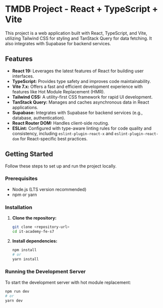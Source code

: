 # TMDB Project - React + TypeScript + Vite

This project is a web application built with React, TypeScript, and Vite, utilizing Tailwind CSS for styling and TanStack Query for data fetching. It also integrates with Supabase for backend services.

## Features

* **React 19:** Leverages the latest features of React for building user interfaces.
* **TypeScript:** Provides type safety and improves code maintainability.
* **Vite 7.x:** Offers a fast and efficient development experience with features like Hot Module Replacement (HMR).
* **Tailwind CSS:** A utility-first CSS framework for rapid UI development.
* **TanStack Query:** Manages and caches asynchronous data in React applications.
* **Supabase:** Integrates with Supabase for backend services (e.g., database, authentication).
* **React Router DOM:** Handles client-side routing.
* **ESLint:** Configured with type-aware linting rules for code quality and consistency, including `eslint-plugin-react-x` and `eslint-plugin-react-dom` for React-specific best practices.

## Getting Started

Follow these steps to set up and run the project locally.

### Prerequisites

* Node.js (LTS version recommended)
* npm or yarn

### Installation

1.  **Clone the repository:**

    ```bash
    git clone <repository-url>
    cd it-academy-fe-s7
    ```

2.  **Install dependencies:**

    ```bash
    npm install
    # or
    yarn install
    ```

### Running the Development Server

To start the development server with hot module replacement:

```bash
npm run dev
# or
yarn dev

